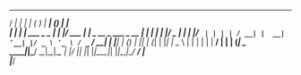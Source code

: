    _____ _                 _       _       ______    _                _     
  / ____| |               | |     ( )     |  ____|  (_)              | |    
 | |    | | ___  _   _  __| |_   _|/ ___  | |__ _ __ _  ___ _ __   __| |___ 
 | |    | |/ _ \| | | |/ _` | | | | / __| |  __| '__| |/ _ \ '_ \ / _` / __|
 | |____| | (_) | |_| | (_| | |_| | \__ \ | |  | |  | |  __/ | | | (_| \__ \
  \_____|_|\___/ \__,_|\__,_|\__, | |___/ |_|  |_|  |_|\___|_| |_|\__,_|___/
                              __/ |                                         
                             |___/                                          

